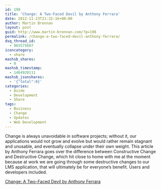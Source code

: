 ```yaml
---
id: 198
title: 'Change: A Two-Faced Devil by Anthony Ferrara'
date: 2012-11-23T21:32:16+00:00
author: Martin Brennan
layout: post
guid: http://www.martin-brennan.com/?p=198
permalink: /change-a-two-faced-devil-anthony-ferrara/
dsq_thread_id:
  - 965575687
iconcategory:
  - share
mashsb_shares:
  - 0
mashsb_timestamp:
  - 1464920111
mashsb_jsonshares:
  - '{"total":0}'
categories:
  - Aside
  - Development
  - Share
tags:
  - Business
  - Change
  - Updates
  - Web Development
---
```

Change is always unavoidable in software projects; without it, our applications would not grow and evolve but would rather remain stagnant and unusable, and eventually collapse under their own weight. This article by Anthony Ferrara goes over the difference between Constructive Change and Destructive Change, which hit close to home with me at the moment because at work we are going through some destructive changes to our LMS application, that will ultimately be for everyone&#8217;s benefit. Users and developers included.

[Change: A Two-Faced Devil by Anthony Ferrara](http://blog.ircmaxell.com/2012/11/change-two-faced-devil.html)